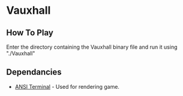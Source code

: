# Vauxhall

## How To Play
Enter the directory containing the Vauxhall binary file and run it using "./Vauxhall"

## Dependancies
* [ANSI Terminal](https://hackage.haskell.org/package/ansi-terminal) - Used for rendering game.